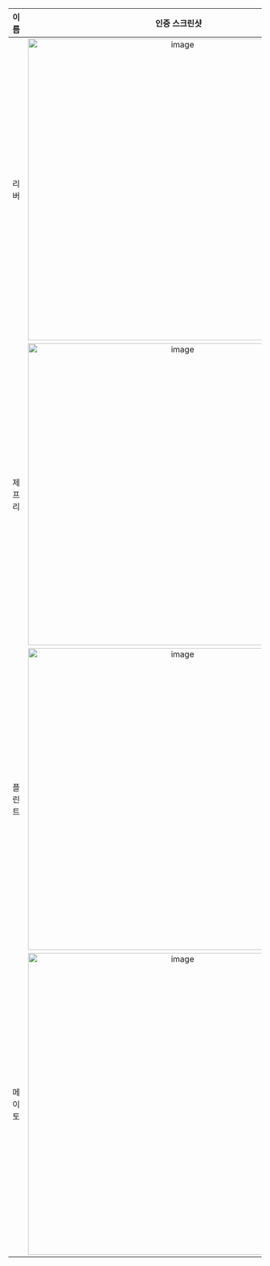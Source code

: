 | **이름** | **인증 스크린샷** |
|:--------:|:-----------------:|
| 리버   | <img width="600" alt="image" src="https://github.com/user-attachments/assets/84230551-d50b-4410-aad1-c7e0a8900458" /> |
| 제프리 | <img width="600" alt="image" src="https://github.com/user-attachments/assets/b23eb9a7-ef4c-4144-a8b0-ed4a6e33bb1f" /> |
| 플린트 | <img width="600" alt="image" src="https://github.com/user-attachments/assets/06b30f84-e86c-4511-9665-82fb1330724b" /> |
| 메이토 | <img width="600" alt="image" src="https://github.com/user-attachments/assets/e1b01d82-90e7-48f9-aeb0-11b8236cf0d1" /> |
